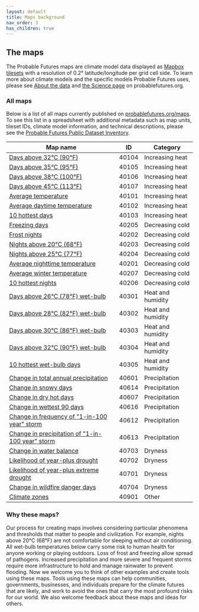 ```yaml
---
layout: default
title: Maps background
nav_order: 3
has_children: true
---
```


## The maps

The Probable Futures maps are climate model data displayed as [Mapbox tilesets](/tilesets.md) with a resolution of 0.2° latitude/longitude per grid cell side. To learn more about climate models and the specific models Probable Futures uses, please see [About the data](/about-the-data.md) and [the Science page](https://probablefutures.org/science/) on probablefutures.org.

### All maps

Below is a list of all maps currently published on [probablefutures.org/maps](https://probablefutures.org/maps). To see this list in a spreadsheet with additional metadata such as map units, tileset IDs, climate model information, and technical descriptions, please see the [Probable Futures Public Dataset Inventory](https://docs.google.com/spreadsheets/d/1pE7KBSzsKXq7Qwsxgic_0YCIMi-dYtOEEFlGcvRLdOg/edit#gid=254758432).

| Map name                                                                                                                                                                                                  | ID    | Category          |
| --------------------------------------------------------------------------------------------------------------------------------------------------------------------------------------------------------- | ----- | ----------------- |
| [Days above 32°C (90°F)](https://probablefutures.org/maps/?selected_map=days_above_32c&map_version=latest&volume=heat&warming_scenario=1#2.2/0/0)                                                         | 40104 | Increasing heat   |
| [Days above 35°C (95°F)](https://probablefutures.org/maps/?selected_map=days_above_35c&map_version=latest&volume=heat&warming_scenario=1#2.2/0/0)                                                         | 40105 | Increasing heat   |
| [Days above 38°C (100°F)](https://probablefutures.org/maps/?selected_map=days_above_38c&map_version=latest&volume=heat&warming_scenario=1#2.2/0/0)                                                        | 40106 | Increasing heat   |
| [Days above 45°C (113°F)](https://probablefutures.org/maps/?selected_map=days_above_45c&map_version=latest&volume=heat&warming_scenario=0.5&map_projection=mercator#2.2/0/0)                                                        | 40107 | Increasing heat   |
| [Average temperature](https://probablefutures.org/maps/?selected_map=average_temperature&map_version=latest&volume=heat&warming_scenario=1#2.2/0/0)                                                       | 40101 | Increasing heat   |
| [Average daytime temperature](https://probablefutures.org/maps/?selected_map=average_daytime_temperature&map_version=latest&volume=heat&warming_scenario=1#2.2/0/0)                                       | 40102 | Increasing heat   |
| [10 hottest days](https://probablefutures.org/maps/?selected_map=10_hottest_days&map_version=latest&volume=heat&warming_scenario=1#2.2/0/0)                                                               | 40103 | Increasing heat   |
| [Freezing days](https://probablefutures.org/maps/?selected_map=freezing_days&map_version=latest&volume=heat&warming_scenario=1#2.2/0/0)                                                                   | 40205 | Decreasing cold   |
| [Frost nights](https://probablefutures.org/maps/?selected_map=frost_nights&map_version=latest&volume=heat&warming_scenario=1#2.2/0/0)                                                                     | 40202 | Decreasing cold   |
| [Nights above 20°C (68°F)](https://probablefutures.org/maps/?selected_map=nights_above_20c&map_version=latest&volume=heat&warming_scenario=1#2.2/0/0)                                                     | 40203 | Decreasing cold   |
| [Nights above 25°C (77°F)](https://probablefutures.org/maps/?selected_map=nights_above_25c&map_version=latest&volume=heat&warming_scenario=1#2.2/0/0)                                                     | 40204 | Decreasing cold   |
| [Average nighttime temperature](https://probablefutures.org/maps/?selected_map=average_nighttime_temperature&map_version=latest&volume=heat&warming_scenario=1#2.2/0/0)                                   | 40201 | Decreasing cold   |
| [Average winter temperature](https://probablefutures.org/maps/?selected_map=average_winter_temperature)                                   | 40207 | Decreasing cold   |
| [10 hottest nights](https://probablefutures.org/maps/?selected_map=10_hottest_nights&map_version=latest&volume=heat&warming_scenario=0.5&map_projection=mercator#2.2/0/0)                                   | 40206 | Decreasing cold   |
| [Days above 26°C (78°F) wet-bulb](https://probablefutures.org/maps/?selected_map=days_above_26c_wet-bulb&map_version=latest&volume=heat&warming_scenario=1#2.2/0/0)                                       | 40301 | Heat and humidity |
| [Days above 28°C (82°F) wet-bulb](https://probablefutures.org/maps/?selected_map=days_above_28c_wet-bulb&map_version=latest&volume=heat&warming_scenario=1#2.2/0/0)                                       | 40302 | Heat and humidity |
| [Days above 30°C (86°F) wet-bulb](https://probablefutures.org/maps/?selected_map=days_above_30c_wet-bulb&map_version=latest&volume=heat&warming_scenario=1#2.2/0/0)                                       | 40303 | Heat and humidity |
| [Days above 32°C (90°F) wet-bulb](https://probablefutures.org/maps/?selected_map=days_above_32c_wet-bulb&map_version=latest&volume=heat&warming_scenario=1#2.2/0/0)                                       | 40304 | Heat and humidity |
| [10 hottest wet-bulb days](https://probablefutures.org/maps/?selected_map=10_hottest_wet-bulb_days&map_version=latest&volume=heat&warming_scenario=1#2.2/0/0)                                             | 40305 | Heat and humidity |
| [Change in total annual precipitation](https://probablefutures.org/maps/?selected_map=change_in_total_annual_precipitation&map_version=latest&volume=water&warming_scenario=1#2.2/0/0)                    | 40601 | Precipitation     |
| [Change in snowy days](https://probablefutures.org/maps/?selected_map=change_in_snowy_days&map_version=latest&volume=water&warming_scenario=1#2.2/0/0)                                                    | 40614 | Precipitation     |
| [Change in dry hot days](https://probablefutures.org/maps/?selected_map=change_in_dry_hot_days&map_version=latest&volume=water&warming_scenario=1#2.2/0/0)                                                | 40607 | Precipitation     |
| [Change in wettest 90 days](https://probablefutures.org/maps/?selected_map=change_in_wettest_90_days&map_version=latest&volume=water&warming_scenario=1#2.2/0/0)                                          | 40616 | Precipitation     |
| [Change in frequency of "1-in-100 year" storm](https://probablefutures.org/maps/?selected_map=change_in_frequency_of_1-in-100_year_storm&map_version=latest&volume=water&warming_scenario=1#2.2/0/0)      | 40612 | Precipitation     |
| [Change in precipitation of "1-in-100 year" storm](https://probablefutures.org/maps/?selected_map=change_in_precipitation_1-in-100_year_storm&map_version=latest&volume=water&warming_scenario=1#2.2/0/0) | 40613 | Precipitation     |
| [Change in water balance](https://probablefutures.org/maps/?selected_map=change_in_water_balance&map_version=latest&volume=land&warming_scenario=1#2.2/0/0)                                               | 40703 | Dryness           |
| [Likelihood of year-plus drought](https://probablefutures.org/maps/?selected_map=likelihood_of_year-plus_drought&map_version=latest&volume=land&warming_scenario=1#2.2/0/0)                               | 40702 | Dryness           |
| [Likelihood of year-plus extreme drought](https://probablefutures.org/maps/?selected_map=likelihood_of_year-plus_extreme_drought&map_version=latest&volume=land&warming_scenario=1#2.2/0/0)               | 40701 | Dryness           |
| [Change in wildfire danger days](https://probablefutures.org/maps/?selected_map=change_in_wildfire_danger_days&map_version=latest&volume=land&warming_scenario=1#2.2/0/0)                                 | 40704 | Dryness           |
| [Climate zones](https://probablefutures.org/maps/?selected_map=climate_zones&map_version=latest&volume=other&warming_scenario=1#2.2/0/0)                                                                  | 40901 | Other             |

### Why these maps?

Our process for creating maps involves considering particular phenomena and thresholds that matter to people and civilization. For example, nights above 20°C (68°F) are not comfortable for sleeping without air conditioning. All wet-bulb temperatures below carry some risk to human health for anyone working or playing outdoors. Loss of frost and freezing allow spread of pathogens. Increased precipitation and more severe and frequent storms require more infrastructure to hold and manage rainwater to prevent flooding. Now we welcome you to think of other examples and create tools using these maps. Tools using these maps can help communities, governments, businesses, and individuals prepare for the climate futures that are likely, and work to avoid the ones that carry the most profound risks for our world. We also welcome feedback about these maps and ideas for others.
